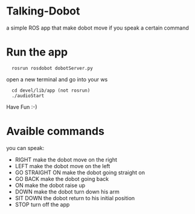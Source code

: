 # Talking-Dobot
a simple ROS app that make dobot move if you speak a certain command

# Run the app
```
  rosrun rosdobot dobotServer.py
```
open a new terminal and go into your ws
```
  cd devel/lib/app (not rosrun)
  ./audioStart
```
Have Fun :-)

# Avaible commands
  you can speak:
  * RIGHT make the dobot move on the right 
  * LEFT make the dobot move on the left
  * GO STRAIGHT ON make the dobot going straight on
  * GO BACK make the dobot going back
  * ON make the dobot raise up
  * DOWN make the dobot turn down his arm
  * SIT DOWN the dobot return to his initial position
  * STOP turn off the app
